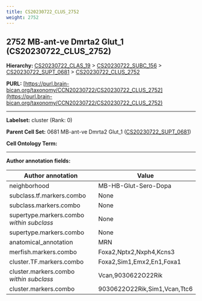 ```yaml
---
title: CS20230722_CLUS_2752
weight: 2752
---
```

## 2752 MB-ant-ve Dmrta2 Glut_1 (CS20230722_CLUS_2752)
<b>Hierarchy: </b>
[CS20230722_CLAS_19](../CS20230722_CLAS_19) >
[CS20230722_SUBC_156](../CS20230722_SUBC_156) >
[CS20230722_SUPT_0681](../CS20230722_SUPT_0681) >
[CS20230722_CLUS_2752](../CS20230722_CLUS_2752)

**PURL:** [https://purl.brain-bican.org/taxonomy/CCN20230722/CS20230722_CLUS_2752](https://purl.brain-bican.org/taxonomy/CCN20230722/CS20230722_CLUS_2752)

---


**Labelset:** cluster (Rank: 0)

**Parent Cell Set:** 0681 MB-ant-ve Dmrta2 Glut_1 ([CS20230722_SUPT_0681](../CS20230722_SUPT_0681))



**Cell Ontology Term:** 

[MARKER GENES.]: #


---

[TRANSFERRED ANNOTATIONS.]: #


[AUTHOR ANNOTATION FIELDS.]: #


**Author annotation fields:**

| Author annotation | Value |
|-------------------|-------|
|neighborhood|MB-HB-Glut-Sero-Dopa|
|subclass.tf.markers.combo|None|
|subclass.markers.combo|None|
|supertype.markers.combo _within subclass_|None|
|supertype.markers.combo|None|
|anatomical_annotation|MRN|
|merfish.markers.combo|Foxa2,Nptx2,Nxph4,Kcns3|
|cluster.TF.markers.combo|Foxa2,Sim1,Emx2,En1,Foxa1|
|cluster.markers.combo _within subclass_|Vcan,9030622O22Rik|
|cluster.markers.combo|9030622O22Rik,Sim1,Vcan,Ttc6|
